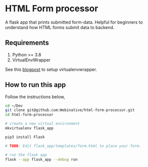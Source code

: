 # HTML Form processor

A flask app that prints submitted form-data. Helpful for beginners to understand how HTML forms submit data to backend.

## Requirements

1. Python >= 3.8
2. VirtualEnvWrapper

See this [blogpost](https://www.webinative.com/blog/setting-up-python-virtual-environments/) to setup virtualenvwrapper.

## How to run this app

Follow the instructions below,

```sh
cd ~/Dev
git clone git@github.com:Webinative/html-form-processor.git
cd html-form-processor

# create a new virtual environment
mkvirtualenv flask_app

pip3 install Flask

# TODO: Edit flask_app/templates/form.html to place your form.

# run the flask app
flask --app flask_app --debug run
```
